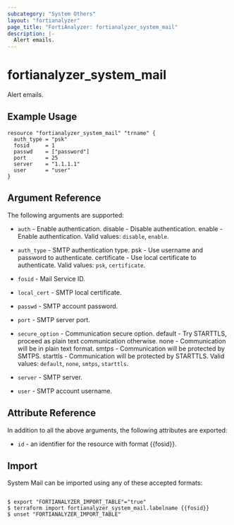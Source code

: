 ```yaml
---
subcategory: "System Others"
layout: "fortianalyzer"
page_title: "FortiAnalyzer: fortianalyzer_system_mail"
description: |-
  Alert emails.
---
```


# fortianalyzer_system_mail
Alert emails.

## Example Usage

```hcl
resource "fortianalyzer_system_mail" "trname" {
  auth_type = "psk"
  fosid     = 1
  passwd    = ["password"]
  port      = 25
  server    = "1.1.1.1"
  user      = "user"
}
```

## Argument Reference


The following arguments are supported:


* `auth` - Enable authentication. disable - Disable authentication. enable - Enable authentication. Valid values: `disable`, `enable`.

* `auth_type` - SMTP authentication type. psk - Use username and password to authenticate. certificate - Use local certificate to authenticate. Valid values: `psk`, `certificate`.

* `fosid` - Mail Service ID.
* `local_cert` - SMTP local certificate.
* `passwd` - SMTP account password.
* `port` - SMTP server port.
* `secure_option` - Communication secure option. default - Try STARTTLS, proceed as plain text communication otherwise. none - Communication will be in plain text format. smtps - Communication will be protected by SMTPS. starttls - Communication will be protected by STARTTLS. Valid values: `default`, `none`, `smtps`, `starttls`.

* `server` - SMTP server.
* `user` - SMTP account username.


## Attribute Reference

In addition to all the above arguments, the following attributes are exported:
* `id` - an identifier for the resource with format {{fosid}}.

## Import

System Mail can be imported using any of these accepted formats:
```

$ export "FORTIANALYZER_IMPORT_TABLE"="true"
$ terraform import fortianalyzer_system_mail.labelname {{fosid}}
$ unset "FORTIANALYZER_IMPORT_TABLE"
```

